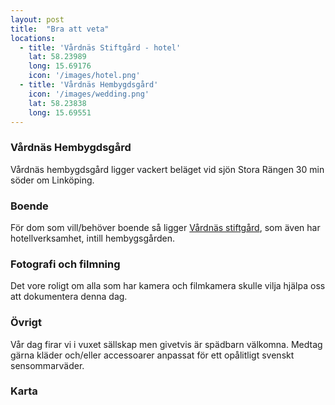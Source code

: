 ```yaml
---
layout: post
title:  "Bra att veta"
locations:
  - title: 'Vårdnäs Stiftgård - hotel'
    lat: 58.23989
    long: 15.69176
    icon: '/images/hotel.png'
  - title: 'Vårdnäs Hembygdsgård'
    icon: '/images/wedding.png'
    lat: 58.23838
    long: 15.69551
---
```

### Vårdnäs Hembygdsgård
Vårdnäs hembygdsgård ligger vackert beläget vid sjön Stora Rängen 30 min söder om Linköping.

### Boende
För dom som vill/behöver boende så ligger [Vårdnäs stiftgård][hotel], som även har hotellverksamhet, intill hembygsgården.

### Fotografi och filmning
Det vore roligt om alla som har kamera och filmkamera skulle vilja hjälpa oss att dokumentera denna dag.

### Övrigt
Vår dag firar vi i vuxet sällskap men givetvis är spädbarn välkomna. Medtag gärna kläder och/eller accessoarer anpassat för ett opålitligt svenskt sensommarväder.

### Karta

[hotel]: http://www.vardnas.com/